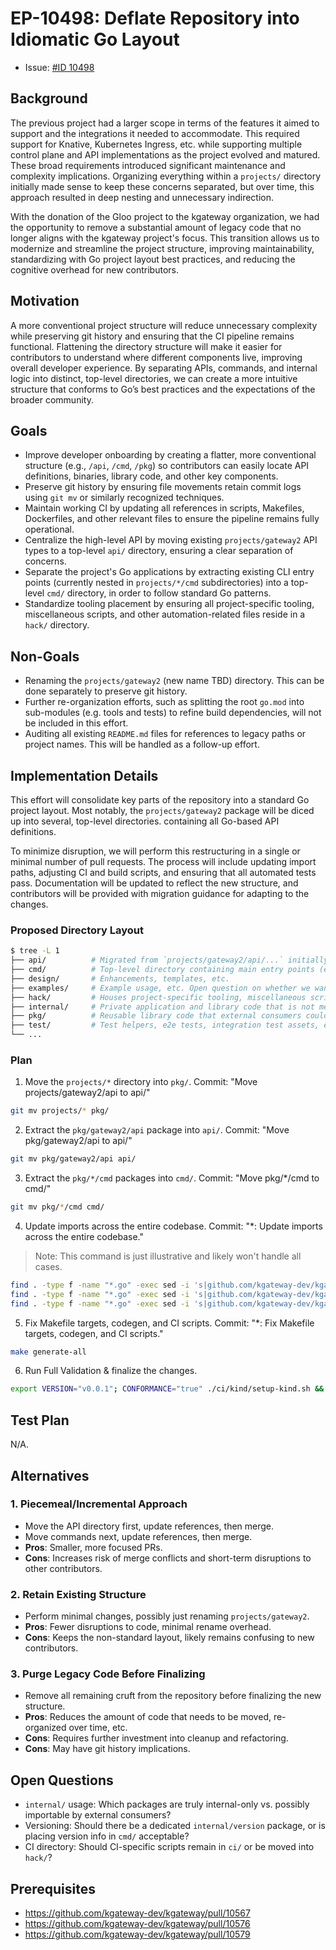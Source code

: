 # EP-10498: Deflate Repository into Idiomatic Go Layout

* Issue: [#ID 10498](https://github.com/kgateway-dev/kgateway/issues/10498)

## Background

The previous project had a larger scope in terms of the features it aimed to support and the integrations it needed to accommodate. This required support for Knative, Kubernetes Ingress, etc. while supporting multiple control plane and API implementations as the project evolved and matured. These broad requirements introduced significant maintenance and complexity implications. Organizing everything within a `projects/` directory initially made sense to keep these concerns separated, but over time, this approach resulted in deep nesting and unnecessary indirection.

With the donation of the Gloo project to the kgateway organization, we had the opportunity to remove a substantial amount of legacy code that no longer aligns with the kgateway project's focus. This transition allows us to modernize and streamline the project structure, improving maintainability, standardizing with Go project layout best practices, and reducing the cognitive overhead for new contributors.

## Motivation

A more conventional project structure will reduce unnecessary complexity while preserving git history and ensuring that the CI pipeline remains functional. Flattening the directory structure will make it easier for contributors to understand where different components live, improving overall developer experience. By separating APIs, commands, and internal logic into distinct, top-level directories, we can create a more intuitive structure that conforms to Go’s best practices and the expectations of the broader community.

## Goals

- Improve developer onboarding by creating a flatter, more conventional structure (e.g., `/api`, `/cmd`, `/pkg`) so contributors can easily locate API definitions, binaries, library code, and other key components.
- Preserve git history by ensuring file movements retain commit logs using `git mv` or similarly recognized techniques.
- Maintain working CI by updating all references in scripts, Makefiles, Dockerfiles, and other relevant files to ensure the pipeline remains fully operational.
- Centralize the high-level API by moving existing `projects/gateway2` API types to a top-level `api/` directory, ensuring a clear separation of concerns.
- Separate the project's Go applications by extracting existing CLI entry points (currently nested in `projects/*/cmd` subdirectories) into a top-level `cmd/` directory, in order to follow standard Go patterns.
- Standardize tooling placement by ensuring all project-specific tooling, miscellaneous scripts, and other automation-related files reside in a `hack/` directory.

## Non-Goals

- Renaming the `projects/gateway2` (new name TBD) directory. This can be done separately to preserve git history.
- Further re-organization efforts, such as splitting the root `go.mod` into sub-modules (e.g. tools and tests) to refine build dependencies, will not be included in this effort.
- Auditing all existing `README.md` files for references to legacy paths or project names. This will be handled as a follow-up effort.

## Implementation Details

This effort will consolidate key parts of the repository into a standard Go project layout. Most notably, the `projects/gateway2` package will be diced up into several, top-level directories. containing all Go-based API definitions.

To minimize disruption, we will perform this restructuring in a single or minimal number of pull requests. The process will include updating import paths, adjusting CI and build scripts, and ensuring that all automated tests pass. Documentation will be updated to reflect the new structure, and contributors will be provided with migration guidance for adapting to the changes.

### Proposed Directory Layout

```bash
$ tree -L 1
├── api/          # Migrated from `projects/gateway2/api/...` initially. Any future API types will be added here.
├── cmd/          # Top-level directory containing main entry points (e.g., cmd/sds, cmd/controller, cmd/envoy-init, etc.).
├── design/       # Enhancements, templates, etc.
├── examples/     # Example usage, etc. Open question on whether we want to keep this. The README.md would reference this directory.
├── hack/         # Houses project-specific tooling, miscellaneous scripts, etc.
├── internal/     # Private application and library code that is not meant to be imported by external consumers. Internal by default.
├── pkg/          # Reusable library code that external consumers could import in the future.
├── test/         # Test helpers, e2e tests, integration test assets, etc.
└── ...
```

### Plan

1. Move the `projects/*` directory into `pkg/`. Commit: "Move projects/gateway2/api to api/"

```bash
git mv projects/* pkg/
```

2. Extract the `pkg/gateway2/api` package into `api/`. Commit: "Move pkg/gateway2/api to api/"

```bash
git mv pkg/gateway2/api api/
```

3. Extract the `pkg/*/cmd` packages into `cmd/`. Commit: "Move pkg/*/cmd to cmd/"

```bash
git mv pkg/*/cmd cmd/
```

4. Update imports across the entire codebase. Commit: "*: Update imports across the entire codebase."

> Note: This command is just illustrative and likely won't handle all cases.

```bash
find . -type f -name "*.go" -exec sed -i 's|github.com/kgateway-dev/kgateway/projects/|github.com/kgateway-dev/kgateway/pkg/|g' {} +
find . -type f -name "*.go" -exec sed -i 's|github.com/kgateway-dev/kgateway/pkg/gateway2/api|github.com/kgateway-dev/kgateway/api|g' {} +
find . -type f -name "*.go" -exec sed -i 's|github.com/kgateway-dev/kgateway/pkg/*/cmd|github.com/kgateway-dev/kgateway/cmd|g' {} +
```

5. Fix Makefile targets, codegen, and CI scripts. Commit: "*: Fix Makefile targets, codegen, and CI scripts."

```bash
make generate-all
```

6. Run Full Validation & finalize the changes.

```bash
export VERSION="v0.0.1"; CONFORMANCE="true" ./ci/kind/setup-kind.sh && helm upgrade -i -n kgateway-system kgateway _test/kgateway-$VERSION.tgz --create-namespace && make conformance
```

## Test Plan

N/A.

## Alternatives

### 1. Piecemeal/Incremental Approach

- Move the API directory first, update references, then merge.
- Move commands next, update references, then merge.
- **Pros**: Smaller, more focused PRs.
- **Cons**: Increases risk of merge conflicts and short-term disruptions to other contributors.

### 2. Retain Existing Structure

- Perform minimal changes, possibly just renaming `projects/gateway2`.
- **Pros**: Fewer disruptions to code, minimal rename overhead.
- **Cons**: Keeps the non-standard layout, likely remains confusing to new contributors.

### 3. Purge Legacy Code Before Finalizing

- Remove all remaining cruft from the repository before finalizing the new structure.
- **Pros**: Reduces the amount of code that needs to be moved, re-organized over time, etc.
- **Cons**: Requires further investment into cleanup and refactoring.
- **Cons**: May have git history implications.

## Open Questions

- `internal/` usage: Which packages are truly internal-only vs. possibly importable by external consumers?
- Versioning: Should there be a dedicated `internal/version` package, or is placing version info in `cmd/` acceptable?
- CI directory: Should CI-specific scripts remain in `ci/` or be moved into `hack/`?

## Prerequisites

- https://github.com/kgateway-dev/kgateway/pull/10567
- https://github.com/kgateway-dev/kgateway/pull/10576
- https://github.com/kgateway-dev/kgateway/pull/10579
